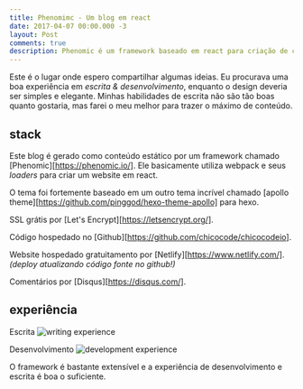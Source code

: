 ```yaml
---
title: Phenomimc - Um blog em react
date: 2017-04-07 00:00.000 -3
layout: Post
comments: true
description: Phenomic é um framework baseado em react para criação de conteúdo html & css estático. Basicamente utiliza webpack e seus loaders para criar um website em react. Outras ferramentas que fazem parte da  stack são Let's encrypt, github, netlify e disqus
---
```


Este é o lugar onde espero compartilhar algumas ideias. Eu procurava uma boa experiência em _escrita & desenvolvimento_, enquanto o design deveria ser simples e elegante. Minhas habilidades de escrita não são tão boas quanto gostaria, mas farei o meu melhor para trazer o máximo de conteúdo.

## stack 

Este blog é gerado como conteúdo estático por um framework chamado [Phenomic][https://phenomic.io/]. Ele basicamente utiliza webpack e seus _loaders_ para criar um website em react.

O tema foi fortemente baseado em um outro tema incrível chamado [apollo theme][https://github.com/pinggod/hexo-theme-apollo] para hexo.

SSL grátis por [Let's Encrypt][https://letsencrypt.org/].

Código hospedado no [Github][https://github.com/chicocode/chicocodeio].

Website hospedado gratuitamento por [Netlify][https://www.netlify.com/]. _(deploy atualizando código fonte no github!)_

Comentários por [Disqus][https://disqus.com/].

## experiência

Escrita
![writing experience](/assets/write.gif)

Desenvolvimento
![development experience](/assets/dev.gif)

O framework é bastante extensível e a experiência de desenvolvimento e escrita é boa o suficiente.